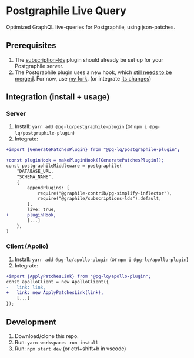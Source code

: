 # Postgraphile Live Query

Optimized GraphQL live-queries for Postgraphile, using json-patches.

## Prerequisites

1) The [subscription-lds](https://github.com/graphile/graphile-engine/tree/v4/packages/subscriptions-lds#installation) plugin should already be set up for your Postgraphile server.
2) The Postgraphile plugin uses a new hook, which [still needs to be merged](https://github.com/graphile/graphile-engine/issues/725#issuecomment-841926083). For now, use [my fork](https://github.com/Venryx/postgraphile/tree/main). (or integrate [its changes](https://github.com/graphile/postgraphile/compare/main...Venryx:main))

## Integration (install + usage)

### Server

1) Install: `yarn add @pg-lq/postgraphile-plugin` (or `npm i @pg-lq/postgraphile-plugin`)
2) Integrate:
```diff
+import {GeneratePatchesPlugin} from "@pg-lq/postgraphile-plugin";

+const pluginHook = makePluginHook([GeneratePatchesPlugin]);
const postgraphileMiddleware = postgraphile(
	"DATABASE_URL,
	"SCHEMA_NAME",
	{
		appendPlugins: [
			require("@graphile-contrib/pg-simplify-inflector"),
			require("@graphile/subscriptions-lds").default,
		],
		live: true,
+		pluginHook,
		[...]
	},
)
```

### Client (Apollo)

1) Install: `yarn add @pg-lq/apollo-plugin` (or `npm i @pg-lq/apollo-plugin`)
2) Integrate:
```diff
+import {ApplyPatchesLink} from "@pg-lq/apollo-plugin";
const apolloClient = new ApolloClient({
-	link: link,
+	link: new ApplyPatchesLink(link),
	[...]
});
```

## Development

1) Download/clone this repo.
2) Run: `yarn workspaces run install`
3) Run: `npm start dev` (or ctrl+shift+b in vscode)
